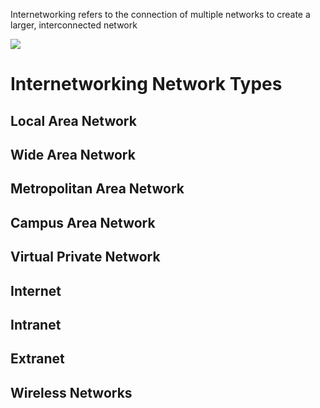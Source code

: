 Internetworking refers to the connection of multiple networks to create a larger, interconnected network

![](https://github.com/JonmarCorpuz/SecondBrain/blob/main/Assets/Whitespace.png)

# Internetworking Network Types

## Local Area Network

## Wide Area Network

## Metropolitan Area Network

## Campus Area Network

## Virtual Private Network

## Internet

## Intranet 

## Extranet

## Wireless Networks
